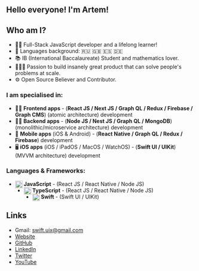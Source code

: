 ## Hello everyone! I'm Artem!

## Who am I?
- 👨‍💻 Full-Stack JavaScript developer and a lifelong learner!
- 📖 Languages background: 🇷🇺 🇬🇧 🇪🇸 🇩🇪
- 📚 IB (International Baccalaureate) Student and mathematics lover.
- 👷🏻‍♂️ Passion to build insanely great product that can solve people's problems at scale.
- ⚙ Open Source Believer and Contributor.

### I am specialised in:
-  👨‍💻 **Frontend apps** - (**React JS / Next JS / Graph QL / Redux / Firebase / Graph CMS**) (atomic architecture) development
- 👨‍🔬 **Backend apps** - (**Node JS / Nest JS / Graph QL / MongoDB**) (monolithic/microservice architecture) development
- 📱 **Mobile apps** (iOS & Android) - (**React Native / Graph QL / Redux / Firebase**) development
- 🖥️  **iOS apps** (iOS / iPadOS / MacOS / WatchOS) - (**Swift UI / UIKit**) (MVVM architecture) development

### Languages & Frameworks: 
- **JavaScript** <img align="left" alt="javascript" width="20px" src="https://cdn.jsdelivr.net/npm/simple-icons@v3/icons/javascript.svg"/> - (React JS / React Native / Node JS)
- **TypeScript** <img align="left" alt="javascript" width="20px" src="https://cdn.jsdelivr.net/npm/simple-icons@v3/icons/typescript.svg"/> - (React JS / React Native / Node JS)
- **Swift** <img align="left" alt="swift" width="20px" src="https://cdn.jsdelivr.net/npm/simple-icons@v3/icons/swift.svg"/> - (Swift UI / UIKit)

## Links
- Gmail: swift.uix@gmail.com
- [Website](https://myportfolio-dev.web.app/)
- [GitHub](https://github.com/Artem711)
- [LinkedIn](https://www.linkedin.com/in/artem77/)
- [Twitter](https://twitter.com/Artem66063023)
- [YouTube](https://www.youtube.com/channel/UC2Q2qLKUSXfPS_mxrtqvixA)

